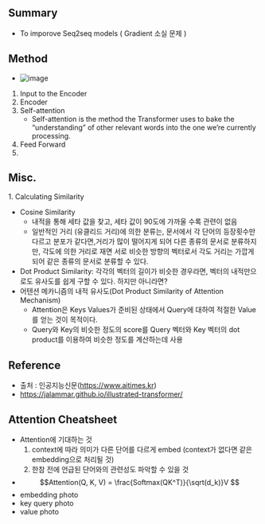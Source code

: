 ## Summary
- To imporove Seq2seq models ( Gradient 소실 문제 )

## Method
- ![image](https://github.com/user-attachments/assets/73e19421-396c-4989-ae54-e7bd9670d6a8)
1. Input to the Encoder
2. Encoder
  1. Self-attention
     - Self-attention is the method the Transformer uses to bake the “understanding” of other relevant words into the one we’re currently processing.    
  3. Feed Forward
4. 



## Misc.
​1. Calculating Similarity
  - Cosine Similarity
    - 내적을 통해 세타 값을 찾고, 세타 값이 90도에 가까울 수록 관련이 없음 
    - 일반적인 거리 (유클리드 거리)에 의한 분류는, 문서에서 각 단어의 등장횟수만 다르고 분포가 같다면,거리가 많이 떨어지게 되어 다른 종류의 문서로 분류하지만, 각도에 의한 거리로 재면 서로 비슷한 방향의 벡터로서 각도 거리는 가깝게 되어 같은 종류의 문서로 분류할 수 있다.
  - Dot Product Similarity: 각각의 벡터의 길이가 비슷한 경우라면, 벡터의 내적만으로도 유사도를 쉽게 구할 수 있다. 하지만 아니라면?
  - 어텐션 메카니즘의 내적 유사도(Dot Product Similarity of Attention Mechanism)
     - ​Attention은 Keys Values가 준비된 상태에서 Query에 대하여 적절한 Value를 얻는 것이 목적이다.
     - Query와 Key의 비슷한 정도의 score를 Query 벡터와 Key 벡터의 dot product를 이용하여 비슷한 정도를 계산하는데 사용

## Reference
- 출처 : 인공지능신문(https://www.aitimes.kr)
- https://jalammar.github.io/illustrated-transformer/

## Attention Cheatsheet
- Attention에 기대하는 것
    1. context에 따라 의미가 다른 단어를 다르게 embed (context가 없다면 같은 embedding으로 처리될 것)
    2. 한참 전에 언급된 단어와의 관련성도 파악할 수 있을 것
- $$Attention(Q, K, V) = \frac{Softmax(QK^T)}{\sqrt(d_k)}V $$
 - embedding photo
 - key query photo
 - value photo




